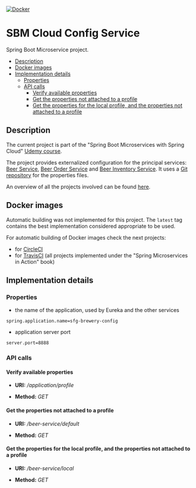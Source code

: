[![Docker](https://img.shields.io/docker/v/mariamihai/sbm-config-server?sort=date)](https://hub.docker.com/r/mariamihai/sbm-config-server)

# SBM Cloud Config Service
Spring Boot Microservice project.

  - [Description](#description)
  - [Docker images](#docker-images)
  - [Implementation details](#implementation-details)
    - [Properties](#properties)
    - [API calls](#api-calls)
      - [Verify available properties](#verify-available-properties)
      - [Get the properties not attached to a profile](#get-the-properties-not-attached-to-a-profile)
      - [Get the properties for the local profile, and the properties not attached to a profile](#get-the-properties-for-the-local-profile-and-the-properties-not-attached-to-a-profile)

## Description
The current project is part of the "Spring Boot Microservices with Spring Cloud" [Udemy course](https://www.udemy.com/course/spring-boot-microservices-with-spring-cloud-beginner-to-guru/). 

The project provides externalized configuration for the principal services: [Beer Service](https://github.com/mariamihai/udemy-sbm-beer-service), 
[Beer Order Service](https://github.com/mariamihai/udemy-sbm-beer-order-service) and [Beer Inventory Service](https://github.com/mariamihai/udemy-sbm-beer-inventory-service).
It uses a [Git repository](https://github.com/mariamihai/udemy-sbm-brewery-config-repo) for the properties files.

An overview of all the projects involved can be found [here](https://github.com/mariamihai/udemy-sbm-overview).

## Docker images
Automatic building was not implemented for this project. The `latest` tag contains the best implementation considered 
appropriate to be used.

For automatic building of Docker images check the next projects:
- for [CircleCI](https://github.com/mariamihai/CIToDockerExampleProject)
- for [TravisCI](https://github.com/mariamihai/sma-overview) (all projects implemented under the "Spring Microservices in Action" book)

## Implementation details
### Properties
- the name of the application, used by Eureka and the other services 
```
spring.application.name=sfg-brewery-config
```
- application server port
```
server.port=8888
```

### API calls
#### Verify available properties
 * __URI:__ _/application/profile_

 * __Method:__ _GET_

#### Get the properties not attached to a profile
 * __URI:__ _/beer-service/default_

 * __Method:__ _GET_
    
#### Get the properties for the local profile, and the properties not attached to a profile
 * __URI:__ _/beer-service/local_

 * __Method:__ _GET_